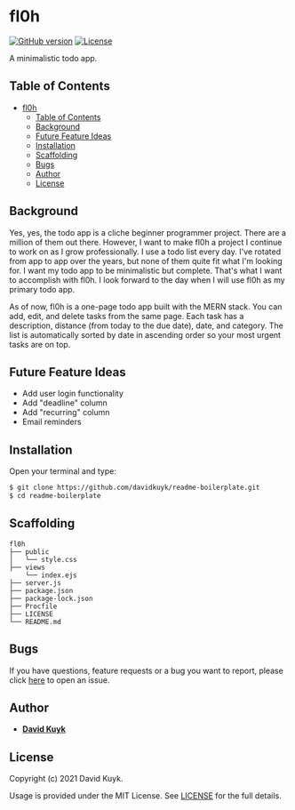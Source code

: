# fl0h

[![GitHub version](https://img.shields.io/badge/version-v1.0.0-blue.svg)](https://github.com/davidkuyk/fl0h)
[![License](https://img.shields.io/github/license/davidkuyk/fl0h.svg)](https://github.com/davidkuyk/fl0h/blob/main/LICENSE)

A minimalistic todo app.
## Table of Contents

- [fl0h](#fl0h)
  - [Table of Contents](#table-of-contents)
  - [Background](#background)
  - [Future Feature Ideas](#future-feature-ideas)
  - [Installation](#installation)
  - [Scaffolding](#scaffolding)
  - [Bugs](#bugs)
  - [Author](#author)
  - [License](#license)

## Background

Yes, yes, the todo app is a cliche beginner programmer project. There are a million of them out there. However, I want to make fl0h a project I continue to work on as I grow professionally. I use a todo list every day. I've rotated from app to app over the years, but none of them quite fit what I'm looking for. I want my todo app to be minimalistic but complete. That's what I want to accomplish with fl0h. I look forward to the day when I will use fl0h as my primary todo app.

As of now, fl0h is a one-page todo app built with the MERN stack. You can add, edit, and delete tasks from the same page. Each task has a description, distance (from today to the due date), date, and category. The list is automatically sorted by date in ascending order so your most urgent tasks are on top.

## Future Feature Ideas

* Add user login functionality
* Add "deadline" column
* Add "recurring" column
* Email reminders

## Installation

Open your terminal and type:

```sh
$ git clone https://github.com/davidkuyk/readme-boilerplate.git
$ cd readme-boilerplate
```

## Scaffolding

```text
fl0h
├── public
│   └── style.css
├── views
    └── index.ejs
├── server.js
├── package.json
├── package-lock.json
├── Procfile
├── LICENSE
└── README.md
```
## Bugs

If you have questions, feature requests or a bug you want to report, please click [here](https://github.com/davidkuyk/fl0h/issues) to open an issue.

## Author

* [**David Kuyk**](https://davidkuyk.github.io/)

## License

Copyright (c) 2021 David Kuyk.

Usage is provided under the MIT License. See [LICENSE](https://github.com/davidkuyk/fl0h/blob/main/LICENSE) for the full details.
